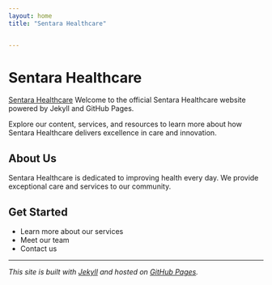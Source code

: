 ```yaml
---
layout: home
title: "Sentara Healthcare"


---
```


# Sentara Healthcare
[Sentara Healthcare](https://www.sentara.com)
Welcome to the official Sentara Healthcare website powered by Jekyll and GitHub Pages.

Explore our content, services, and resources to learn more about how Sentara Healthcare delivers excellence in care and innovation.

## About Us

Sentara Healthcare is dedicated to improving health every day. We provide exceptional care and services to our community.

## Get Started

- Learn more about our services
- Meet our team
- Contact us

---

*This site is built with [Jekyll](https://jekyllrb.com/) and hosted on [GitHub Pages](https://pages.github.com/).*
